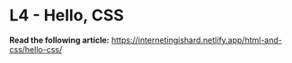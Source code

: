 # L4 - Hello, CSS

**Read the following article:** https://internetingishard.netlify.app/html-and-css/hello-css/
